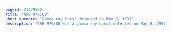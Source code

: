 ```yaml
---
pageid: 21779590
title: "GRB 970508"
short_summary: "Gamma-ray burst detected on May 8, 1997"
description: "GRB 970508 was a gamma-ray burst detected on May 8, 1997, at 21:42 UTC; it is historically important as the second GRB with a detected afterglow at other wavelengths, the first to have a direct redshift measurement of the afterglow, and the first to be detected at radio wavelengths."
---
```

